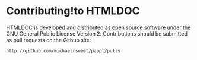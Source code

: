 Contributing!to HTMLDOC
=======================

HTMLDOC is developed and distributed as open source software under the GNU
General Public License Version 2.  Contributions should be submitted as pull
requests on the Github site:

    http://github.com/michaelrsweet/pappl/pulls
 